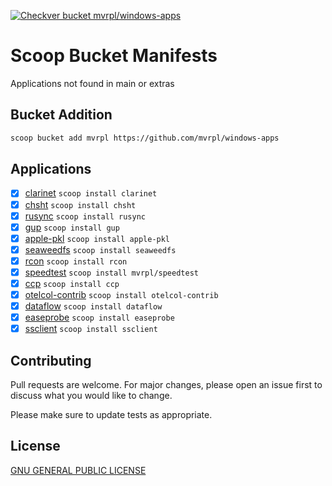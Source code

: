 [![Checkver bucket mvrpl/windows-apps](https://github.com/mvrpl/windows-apps/actions/workflows/scoop_checkver.yaml/badge.svg?branch=main)](https://github.com/mvrpl/windows-apps/actions/workflows/scoop_checkver.yaml)

# Scoop Bucket Manifests

Applications not found in main or extras

## Bucket Addition

```bash
scoop bucket add mvrpl https://github.com/mvrpl/windows-apps
```

## Applications

- [x] [clarinet](https://docs.hiro.so/clarinet) `scoop install clarinet`
- [x] [chsht](https://github.com/mvrpl/Terminal-Cheat-Sheet) `scoop install chsht`
- [x] [rusync](https://github.com/your-tools/rusync) `scoop install rusync`
- [x] [gup](https://github.com/nao1215/gup) `scoop install gup`
- [x] [apple-pkl](https://pkl-lang.org) `scoop install apple-pkl`
- [x] [seaweedfs](https://github.com/seaweedfs/seaweedfs) `scoop install seaweedfs`
- [x] [rcon](https://github.com/gorcon/rcon-cli) `scoop install rcon`
- [x] [speedtest](https://github.com/mvrpl/speed-test) `scoop install mvrpl/speedtest`
- [x] [ccp](https://github.com/mvrpl/ccp) `scoop install ccp`
- [x] [otelcol-contrib](https://github.com/open-telemetry/opentelemetry-collector-contrib) `scoop install otelcol-contrib`
- [x] [dataflow](https://bitbucket.org/mvrpl_br/dataflow) `scoop install dataflow`
- [x] [easeprobe](https://github.com/megaease/easeprobe) `scoop install easeprobe`
- [x] [ssclient](https://github.com/neosmart/securestore-rs) `scoop install ssclient`

## Contributing

Pull requests are welcome. For major changes, please open an issue first
to discuss what you would like to change.

Please make sure to update tests as appropriate.

## License

[GNU GENERAL PUBLIC LICENSE](https://github.com/mvrpl/windows-apps/blob/main/LICENSE)
